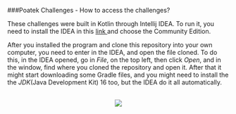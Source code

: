 ###Poatek Challenges - How to access the challenges?
<p>
These challenges were built in Kotlin through Intellij IDEA.
To run it, you need to install the IDEA in this 
<a href="https://www.jetbrains.com/pt-br/idea/download">link
</a> and choose the Community Edition.
</p>
<p>
After you installed the program and clone this repository into your own computer, 
you need to enter in the IDEA, and open the file cloned. To do this, in the IDEA 
opened, go in <i>File</i>, on the top left, then click <i>Open</i>, and in the 
window, find where you cloned the repository and open it. After that
it might start downloading some Gradle files, and you might need to install the 
the <i>JDK</i>(Java Development Kit) 16 too, but the IDEA do it all automatically.
</p>
<br>
<center><img src="https://media-exp1.licdn.com/dms/image/C4D0BAQFoKfqCPqXRsg/company-logo_200_200/0/1638543851498?e=1649289600&v=beta&t=SMBsrsyt5jJHXW19mJpkj304ubnaFDIH2SMbPeWtpNI"></center>
